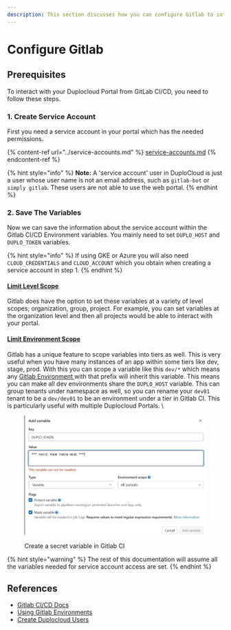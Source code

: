 ```yaml
---
description: This section discusses how you can configure Gitlab to integrate with Duplo
---
```


# Configure Gitlab

## Prerequisites

To interact with your Duplocloud Portal from GitLab CI/CD, you need to follow these steps.&#x20;

### 1. Create Service Account

First you need a service account in your portal which has the needed permissions.&#x20;

{% content-ref url="../service-accounts.md" %}
[service-accounts.md](../service-accounts.md)
{% endcontent-ref %}

{% hint style="info" %}
**Note:** A 'service account' user in DuploCloud is just a user whose user name is not an email address, such as `gitlab-bot` or `simply gitlab`. These users are not able to use the web portal.
{% endhint %}

### 2. Save The Variables

Now we can save the information about the service account within the Gitlab CI/CD Environment variables. You mainly need to set `DUPLO_HOST` and `DUPLO_TOKEN` variables.&#x20;

{% hint style="info" %}
If using GKE or Azure you will also need `CLOUD_CREDENTIALS` and `CLOUD_ACCOUNT` which you obtain when creating a service account in step 1.&#x20;
{% endhint %}

#### [Limit Level Scope ](https://docs.gitlab.com/ee/ci/variables/#for-a-project)

Gitlab does have the option to set these variables at a variety of level scopes; organization, group, project. For example, you can set variables at the organization level and then all projects would be able to interact with your portal.&#x20;

#### [Limit Environment Scope](https://docs.gitlab.com/ee/ci/environments/index.html#limit-the-environment-scope-of-a-cicd-variable)

Gitlab has a unique feature to scope variables into tiers as well. This is very useful when you have many instances of an app within some tiers like dev, stage, prod. With this you can scope a variable like this `dev/*` which means any [Gitlab Environment ](https://docs.gitlab.com/ee/ci/environments/)with that prefix will inherit this variable. This means you can make all dev environments share the `DUPLO_HOST` variable. This can group tenants under namespace as well, so you can rename your `dev01` tenant to be a `dev/dev01` to be an environment under a tier in Gitlab CI. This is particularly useful with multiple Duplocloud Portals.  \


<figure><img src="../../.gitbook/assets/gitlab-var (1).jpg" alt=""><figcaption><p>Create a secret variable in Gitlab CI</p></figcaption></figure>

{% hint style="warning" %}
The rest of this documentation will assume all the variables needed for service account access are set.&#x20;
{% endhint %}

## References

* [Gitlab CI/CD Docs](https://docs.gitlab.com/ee/topics/build_your_application.html)
* [Using Gitlab Environments](https://docs.gitlab.com/ee/ci/environments/)
* [Create Duplocloud Users](../../access-control/add-edit-or-delete-a-user.md)
